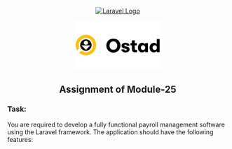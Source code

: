 <p align="center"><a href="https://laravel.com" target="_blank"><img src="https://raw.githubusercontent.com/laravel/art/master/logo-lockup/5%20SVG/2%20CMYK/1%20Full%20Color/laravel-logolockup-cmyk-red.svg" width="400" alt="Laravel Logo"></a></p>
<p align="center"><a href="https://ostad.app/" target="_blank"><img src="https://github.com/alamin-php/ostad-assingment/blob/master/module-14/public/assets/ostad-app-logo-vector.png?raw=true" width="200" alt="Ostad Logo"></a></p>
<b><h2 align="center">Assignment of Module-25</h2></b>

### Task: 

You are required to develop a fully functional payroll management software using the Laravel framework. The application should have the following features:

